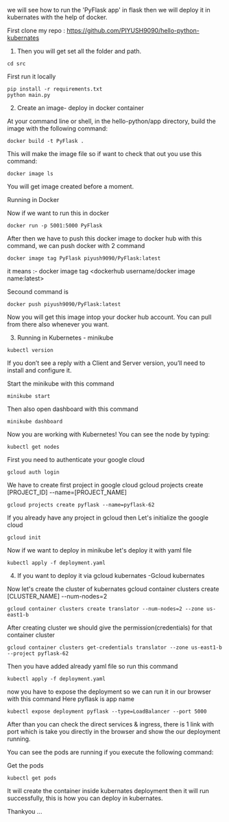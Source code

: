 we will see how to run the 'PyFlask app' in flask then we will deploy it in kubernates with the help of docker.



First clone my repo : https://github.com/PIYUSH9090/hello-python-kubernates

1) Then you will get set all the folder and path.

```
cd src
```
First run it locally
```
pip install -r requirements.txt
python main.py
```

2) Create an image- deploy in docker container

At your command line or shell, in the hello-python/app directory, build the image with the following command:
```
docker build -t PyFlask .
```

This will make the image file so if want to check that out you use this command:
```
docker image ls
```
You will get image created before a moment.

Running in Docker 

Now if we want to run this in docker 
```
docker run -p 5001:5000 PyFlask
```

After then we have to push this docker image to docker hub with this command, we can push docker with 2 command 

```
docker image tag PyFlask piyush9090/PyFlask:latest
```
it means :- docker image tag <docker image name> <dockerhub username/docker image name:latest>
    
Secound command is 
```
docker push piyush9090/PyFlask:latest
```

Now you will get this image intop your docker hub account. You can pull from there also whenever you want.


3) Running in Kubernetes - minikube

```
kubectl version
```
If you don’t see a reply with a Client and Server version, you’ll need to install and configure it.


Start the minikube with this command
```
minikube start
```

Then also open dashboard with this command
```
minikube dashboard
```

Now you are working with Kubernetes! You can see the node by typing:
```
kubectl get nodes
```

First you need to authenticate your google cloud
```
gcloud auth login
```

 We have to create first project in google cloud gcloud projects create [PROJECT_ID] --name=[PROJECT_NAME]
```
gcloud projects create pyflask --name=pyflask-62
```
If you already have any project in gcloud then Let's initialize the google cloud
```
gcloud init
```
Now if we want to deploy in minikube let's deploy it with yaml file
```
kubectl apply -f deployment.yaml
```

4) If you want to deploy it via gcloud kubernates -Gcloud kubernates

Now let's create the cluster of kubernates gcloud container clusters create [CLUSTER_NAME] --num-nodes=2
```
gcloud container clusters create translator --num-nodes=2 --zone us-east1-b
```

After creating cluster we should give the permission(credentials) for that container cluster
```
gcloud container clusters get-credentials translator --zone us-east1-b --project pyflask-62
```

Then you have added already yaml file so run this command

```
kubectl apply -f deployment.yaml
```


now you have to expose the deployment so we can run it in our browser with this command
Here pyflask is app name
```
kubectl expose deployment pyflask --type=LoadBalancer --port 5000
```

After than you can check the direct services & ingress, there is 1 link with port which is take you directly in the browser and show the our deployment running.

You can see the pods are running if you execute the following command:

Get the pods
```
kubectl get pods
```
It will create the container inside kubernates deployment then it will run successfully, this is how you can deploy in kubernates.





Thankyou ...
